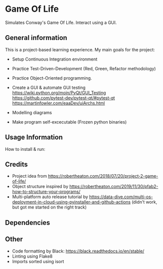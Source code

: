 # Game Of Life

Simulates Conway's Game Of Life. Interact using a GUI.

## General information

This is a project-based learning experience. My main goals for the project:

- Setup Continuous Integration environment

- Practice Test-Driven-Development (Red, Green, Refactor methodology)

- Practice Object-Oriented programming.

- Create a GUI & automate GUI testing
https://wiki.python.org/moin/PyQt/GUI_Testing
https://github.com/pytest-dev/pytest-qt/#pytest-qt
https://martinfowler.com/eaaDev/uiArchs.html
 
 - Modelling diagrams

- Make program self-excecutable (Frozen python binaries)

## Usage Information

How to install & run:

## Credits

- Project idea from https://robertheaton.com/2018/07/20/project-2-game-of-life/ 
- Object structure inspired by https://robertheaton.com/2019/11/30/pfab2-how-to-structure-your-programs/ 
- Multi-platform auto release tutorial by https://data-dive.com/multi-os-deployment-in-cloud-using-pyinstaller-and-github-actions (didn't work, but got me started on the right track)

## Dependencies

## Other

- Code formatting by Black:
https://black.readthedocs.io/en/stable/
- Linting using Flake8
- Imports sorted using isort
